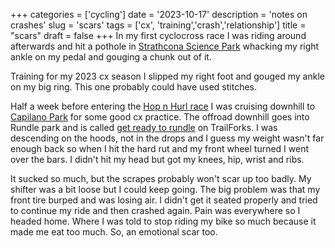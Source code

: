 +++
categories = ['cycling']
date = '2023-10-17'
description = 'notes on crashes'
slug = 'scars'
tags = ['cx', 'training','crash','relationship']
title = "scars"
draft = false
+++
In my first cyclocross race I was riding around afterwards and hit a pothole in [Strathcona Science Park](../strathconasciencepark/) whacking my right ankle on my pedal and gouging a chunk out of it.

Training for my 2023 cx season I slipped my right foot and gouged my ankle on my big ring. This one probably could have used stitches.

Half a week before entering the [Hop n Hurl race](../hopnhurl2023/) I was cruising downhill to [Capilano Park](../capilanopark/) for some good cx practice. The offroad downhill goes into Rundle park and is called [get ready to rundle](https://www.trailforks.com/trails/get-ready-to-rundle-60390/) on TrailForks. I was descending on the hoods, not in the drops and I guess my weight wasn't far enough back so when I hit the hard rut and my front wheel turned I went over the bars. I didn't hit my head but got my knees, hip, wrist and ribs. 

It sucked so much, but the scrapes probably won't scar up too badly. My shifter was a bit loose but I could keep going. The big problem was that my front tire burped and was losing air. I didn't get it seated properly and tried to continue my ride and then crashed again. Pain was everywhere so I headed home. Where I was told to stop riding my bike so much because it made me eat too much. So, an emotional scar too.